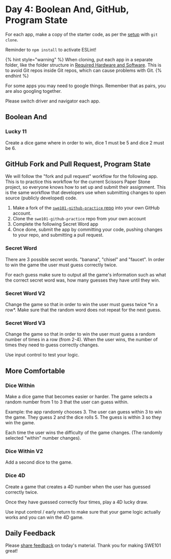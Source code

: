 # Day 4: Boolean And, GitHub, Program State

For each app, make a copy of the starter code, as per the [setup](https://swe101.rocketacademy.co/4-getting-started-with-code/4-2-our-first-program#setup) with `git clone`.

 Reminder to `npm install` to activate ESLint!

{% hint style="warning" %}
When cloning, put each app in a separate folder, like the folder structure in [Required Hardware and Software](../course-logistics/required-hardware-and-software.md#folder-structure-for-swe101). This is to avoid Git repos inside Git repos, which can cause problems with Git.
{% endhint %}

For some apps you may need to google things. Remember that as pairs, you are also googling together.

Please switch driver and navigator each app.

## Boolean And

### Lucky 11

Create a dice game where in order to win, dice 1 must be 5 and dice 2 must be 6.

## GitHub Fork and Pull Request, Program State

We will follow the "fork and pull request" workflow for the following app. This is to practice this workflow for the current Scissors Paper Stone project, so everyone knows how to set up and submit their assignment. This is the same workflow that developers use when submitting changes to open source \(publicly developed\) code. 

1. Make a fork of the [`swe101-github-practice` repo](https://github.com/rocketacademy/swe101-github-practice) into your own GitHub account. 
2. Clone the `swe101-github-practice` repo from your own account
3. Complete the following Secret Word app
4. Once done, submit the app by committing your code, pushing changes to your repo, and submitting a pull request. 

### Secret Word

There are 3 possible secret words. "banana", "chisel" and "faucet". In order to win the game the user must guess correctly twice.

For each guess make sure to output all the game's information such as what the correct secret word was, how many guesses they have until they win.

### Secret Word V2

Change the game so that in order to win the user must guess twice \*in a row\*. Make sure that the random word does not repeat for the next guess.

### Secret Word V3

Change the game so that in order to win the user must guess a random number of times in a row \(from 2-4\). When the user wins, the number of times they need to guess correctly changes.

Use input control to test your logic.

## More Comfortable

### Dice Within

Make a dice game that becomes easier or harder. The game selects a random number from 1 to 3 that the user can guess within. 

Example: the app randomly chooses 3. The user can guess within 3 to win the game. They guess 2 and the dice rolls 5. The guess is within 3 so they win the game.

Each time the user wins the difficulty of the game changes. \(The randomly selected "within" number changes\).

### Dice Within V2

Add a second dice to the game.

### Dice 4D

Create a game that creates a 4D number when the user has guessed correctly twice.

Once they have guessed correctly four times, play a 4D lucky draw.

Use input control / early return to make sure that your game logic actually works and you can win the 4D game.

## Daily Feedback

Please [share feedback](https://forms.gle/NK3mez8er7pPo7tu5) on today's material. Thank you for making SWE101 great!


